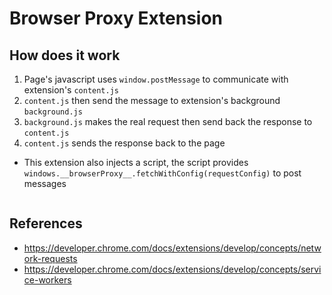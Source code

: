# Browser Proxy Extension

## How does it work

1. Page's javascript uses `window.postMessage` to communicate with extension's `content.js`
1. `content.js` then send the message to extension's background `background.js`
1. `background.js` makes the real request then send back the response to `content.js`
1. `content.js` sends the response back to the page

-   This extension also injects a script, the script provides `windows.__browserProxy__.fetchWithConfig(requestConfig)` to post messages

```json

```

## References

-   <https://developer.chrome.com/docs/extensions/develop/concepts/network-requests>
-   <https://developer.chrome.com/docs/extensions/develop/concepts/service-workers>

